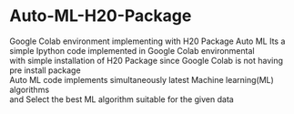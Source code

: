 # Auto-ML-H20-Package
Google Colab environment implementing with H20 Package  Auto ML 
Its a simple Ipython code implemented in  Google Colab environmental <br>
with simple installation of H20 Package since Google Colab is not having pre install package<br>
Auto ML code implements simultaneously latest Machine learning(ML) algorithms <br>
and Select the best ML algorithm suitable for the given data 
